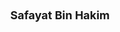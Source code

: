 ---
layout: page
title: <font size = 4> Safayat Bin Hakim </font> <br> <br>
description: Fall 2022 - Spring 2023
img: assets/img/members/safayet.png
importance: 2
category: PhD Students Alumni
---